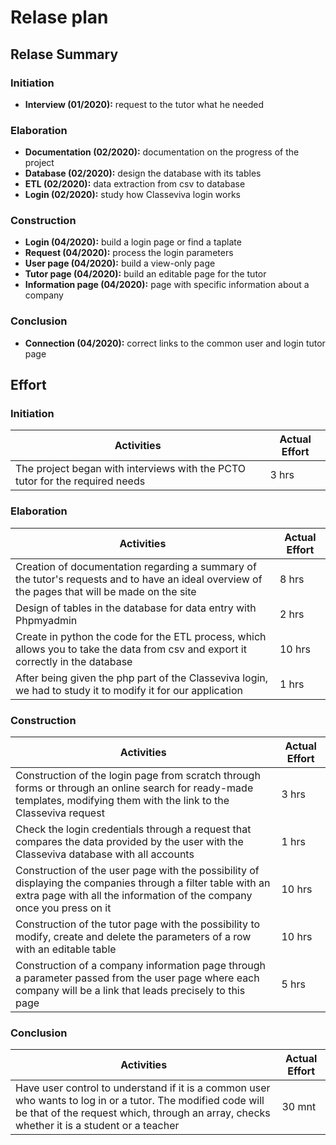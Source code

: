 # Relase plan
## Relase Summary

### Initiation

+ **Interview (01/2020):** request to the tutor what he needed

### Elaboration
+ **Documentation (02/2020):** documentation on the progress of the project
+ **Database (02/2020):** design the database with its tables
+ **ETL (02/2020):** data extraction from csv to database
+ **Login (02/2020):** study how Classeviva login works

### Construction

+ **Login (04/2020):** build a login page or find a taplate
+ **Request (04/2020):** process the login parameters
+ **User page (04/2020):** build a view-only page
+ **Tutor page (04/2020):** build an editable page for the tutor
+ **Information page (04/2020):** page with specific information about a company

### Conclusion
+ **Connection (04/2020):** correct links to the common user and login tutor page

## Effort
### Initiation
| Activities | Actual Effort |
|--|--|
| The project began with interviews with the PCTO tutor for the required needs | 3 hrs |
### Elaboration
| Activities | Actual Effort |
|--|--|
| Creation of documentation regarding a summary of the tutor's requests and to have an ideal overview of the pages that will be made on the site | 8 hrs |
| Design of tables in the database for data entry with Phpmyadmin | 2 hrs |
| Create in python the code for the ETL process, which allows you to take the data from csv and export it correctly in the database | 10 hrs |
| After being given the php part of the Classeviva login, we had to study it to modify it for our application | 1 hrs |
### Construction
| Activities | Actual Effort |
|--|--|
| Construction of the login page from scratch through forms or through an online search for ready-made templates, modifying them with the link to the Classeviva request | 3 hrs |
| Check the login credentials through a request that compares the data provided by the user with the Classeviva database with all accounts | 1 hrs |
| Construction of the user page with the possibility of displaying the companies through a filter table with an extra page with all the information of the company once you press on it | 10 hrs |
| Construction of the tutor page with the possibility to modify, create and delete the parameters of a row with an editable table | 10 hrs |
| Construction of a company information page through a parameter passed from the user page where each company will be a link that leads precisely to this page | 5 hrs |
### Conclusion
| Activities | Actual Effort |
|--|--|
| Have user control to understand if it is a common user who wants to log in or a tutor. The modified code will be that of the request which, through an array, checks whether it is a student or a teacher | 30 mnt |

